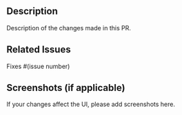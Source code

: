 ## Description
Description of the changes made in this PR.

## Related Issues
Fixes #(issue number)

## Screenshots (if applicable)
If your changes affect the UI, please add screenshots here. 